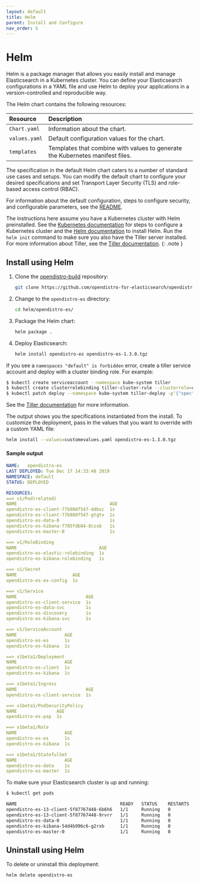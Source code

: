 ```yaml
---
layout: default
title: Helm
parent: Install and Configure
nav_order: 5
---
```


# Helm

Helm is a package manager that allows you easily install and manage Elasticsearch in a Kubernetes cluster. You can define your Elasticsearch configurations in a YAML file and use Helm to deploy your applications in a version-controlled and reproducible way.

The Helm chart contains the following resources:

Resource | Description
:--- | :---
`Chart.yaml` |  Information about the chart.
`values.yaml` |  Default configuration values for the chart.
`templates` |  Templates that combine with values to generate the Kubernetes manifest files.

The specification in the default Helm chart caters to a number of standard use cases and setups. You can modify the default chart to configure your desired specifications and set Transport Layer Security (TLS) and role-based access control (RBAC).

For information about the default configuration, steps to configure security, and configurable parameters, see the
[README](https://github.com/opendistro-for-elasticsearch/community/tree/master/open-distro-elasticsearch-kubernetes/helm).

The instructions here assume you have a Kubernetes cluster with Helm preinstalled. See the [Kubernetes documentation](https://kubernetes.io/docs/setup/) for steps to configure a Kubernetes cluster and the [Helm documentation](https://helm.sh/docs/intro/install/) to install Helm.
Run the `helm init` command to make sure you also have the Tiller server installed. For more information about Tiller, see the [Tiller documentation](https://tiller.readthedocs.io/en/latest/).
{: .note }

## Install using Helm

1. Clone the [opendistro-build](https://github.com/opendistro-for-elasticsearch/opendistro-build) repository:

   ```bash
   git clone https://github.com/opendistro-for-elasticsearch/opendistro-build
   ```

1. Change to the `opendistro-es` directory:

   ```bash
   cd helm/opendistro-es/
   ```

1. Package the Helm chart:

   ```bash
   helm package .
   ```

1. Deploy Elasticsearch:

   ```bash
   helm install opendistro-es opendistro-es-1.3.0.tgz
   ```

If you see a `namespaces "default" is forbidden` error, create a tiller service account and deploy with a cluster binding role.
For example:

```bash
$ kubectl create serviceaccount --namespace kube-system tiller
$ kubectl create clusterrolebinding tiller-cluster-rule --clusterrole=cluster-admin --serviceaccount=kube-system:tiller
$ kubectl patch deploy --namespace kube-system tiller-deploy -p'{"spec":{"template":{"spec":{"serviceAccount":"tiller"}}}}'
```
See the [Tiller documentation](https://tiller.readthedocs.io/en/latest/) for more information.

The output shows you the specifications instantiated from the install.
To customize the deployment, pass in the values that you want to override with a custom YAML file:

```bash
helm install --values=customevalues.yaml opendistro-es-1.3.0.tgz
```

#### Sample output

```yaml
NAME:   opendistro-es
LAST DEPLOYED: Tue Dec 17 14:33:48 2019
NAMESPACE: default
STATUS: DEPLOYED

RESOURCES:
==> v1/Pod(related)
NAME                                   AGE
opendistro-es-client-77b988f547-ddbvc  1s
opendistro-es-client-77b988f547-gtgtx  1s
opendistro-es-data-0                   1s
opendistro-es-kibana-f785fdb84-8czxb   1s
opendistro-es-master-0                 1s

==> v1/RoleBinding
NAME                               AGE
opendistro-es-elastic-rolebinding  1s
opendistro-es-kibana-rolebinding   1s

==> v1/Secret
NAME                     AGE
opendistro-es-es-config  1s

==> v1/Service
NAME                          AGE
opendistro-es-client-service  1s
opendistro-es-data-svc        1s
opendistro-es-discovery       1s
opendistro-es-kibana-svc      1s

==> v1/ServiceAccount
NAME                  AGE
opendistro-es-es      1s
opendistro-es-kibana  1s

==> v1beta1/Deployment
NAME                  AGE
opendistro-es-client  1s
opendistro-es-kibana  1s

==> v1beta1/Ingress
NAME                          AGE
opendistro-es-client-service  1s

==> v1beta1/PodSecurityPolicy
NAME               AGE
opendistro-es-psp  1s

==> v1beta1/Role
NAME                  AGE
opendistro-es-es      1s
opendistro-es-kibana  1s

==> v1beta1/StatefulSet
NAME                  AGE
opendistro-es-data    1s
opendistro-es-master  1s
```

To make sure your Elasticsearch cluster is up and running:

```bash
$ kubectl get pods

NAME                                       READY   STATUS    RESTARTS   AGE
opendistro-es-13-client-5f87767448-6b6h6   1/1     Running   0          15m
opendistro-es-13-client-5f87767448-9rvrr   1/1     Running   0          15m
opendistro-es-data-0                       1/1     Running   0          15m
opendistro-es-kibana-54d4b996c6-g2rxb      1/1     Running   0          15m
opendistro-es-master-0                     1/1     Running   0          15m
```

## Uninstall using Helm

To delete or uninstall this deployment:

```bash
helm delete opendistro-es
```
